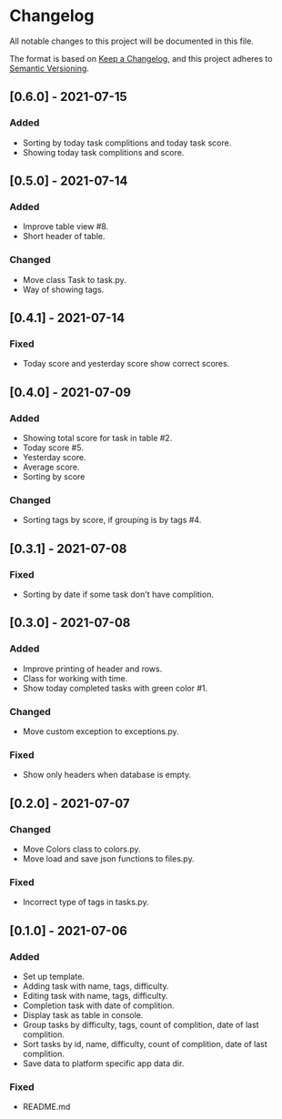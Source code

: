 # Changelog
All notable changes to this project will be documented in this file.

The format is based on [Keep a Changelog](https://keepachangelog.com/en/1.0.0/),
and this project adheres to [Semantic Versioning](https://semver.org/spec/v2.0.0.html).

## [0.6.0] - 2021-07-15
### Added
- Sorting by today task complitions and today task score.
- Showing today task complitions and score.

## [0.5.0] - 2021-07-14
### Added
- Improve table view #8.
- Short header of table.
### Changed
- Move class Task to task.py.
- Way of showing tags.

## [0.4.1] - 2021-07-14
### Fixed
- Today score and yesterday score show correct scores.

## [0.4.0] - 2021-07-09
### Added
- Showing total score for task in table #2.
- Today score #5.
- Yesterday score.
- Average score.
- Sorting by score
### Changed
- Sorting tags by score, if grouping is by tags #4.

## [0.3.1] - 2021-07-08
### Fixed
- Sorting by date if some task don't have complition.

## [0.3.0] - 2021-07-08
### Added
- Improve printing of header and rows.
- Class for working with time.
- Show today completed tasks with green color #1.
### Changed
- Move custom exception to exceptions.py.
### Fixed
- Show only headers when database is empty.

## [0.2.0] - 2021-07-07
### Changed
- Move Colors class to colors.py.
- Move load and save json functions to files.py.
### Fixed
- Incorrect type of tags in tasks.py.

## [0.1.0] - 2021-07-06
### Added
- Set up template.
- Adding task with name, tags, difficulty.
- Editing task with name, tags, difficulty.
- Completion task with date of complition.
- Display task as table in console.
- Group tasks by difficulty, tags, count of complition, date of last complition.
- Sort tasks by id, name, difficulty, count of complition, date of last complition.
- Save data to platform specific app data dir.
### Fixed
- README.md
